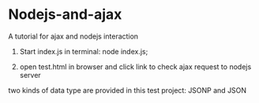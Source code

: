 Nodejs-and-ajax
===============

A tutorial for ajax and nodejs interaction

1. Start index.js in terminal: node index.js;

2. open test.html in browser and click link to check ajax request to nodejs server

two kinds of data type are provided in this test project: JSONP and JSON
